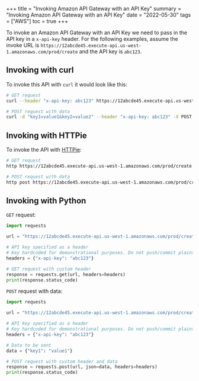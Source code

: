 +++
title = "Invoking Amazon API Gateway with an API Key"
summary = "Invoking Amazon API Gateway with an API Key"
date = "2022-05-30"
tags = ["AWS"]
toc = true
+++

To invoke an Amazon API Gateway with an API Key we need to pass in the API key in a `x-api-key` header.
For the following examples, assume the invoke URL is `https://12abcde45.execute-api.us-west-1.amazonaws.com/prod/create` and the API key is `abc123`.

## Invoking with curl
To invoke this API with `curl` it would look like this:

```sh
# GET request
curl --header "x-api-key: abc123" https://12abcde45.execute-api.us-west-1.amazonaws.com/prod/create
```

```sh
# POST request with data
curl -d "key1=value1&key2=value2" --header "x-api-key: abc123" -X POST https://12abcde45.execute-api.us-west-1.amazonaws.com/prod/create
```

## Invoking with HTTPie
To invoke the API with [HTTPie](https://httpie.io/):

```sh
# GET request
http https://12abcde45.execute-api.us-west-1.amazonaws.com/prod/create x-api-key:abc123
```

```sh
# POST request with data
http post https://12abcde45.execute-api.us-west-1.amazonaws.com/prod/create key1=value1 x-api-key:abc123

```

## Invoking with Python

`GET` request:

```python
import requests

url = "https://12abcde45.execute-api.us-west-1.amazonaws.com/prod/create"

# API key specified as a header
# Key hardcoded for demonstrational purposes. Do not push/commit plaintext keys!
headers = {"x-api-key": "abc123"}

# GET request with custom header
response = requests.get(url, headers=headers)
print(response.status_code)

```

`POST` request with data:

```python
import requests

url = "https://12abcde45.execute-api.us-west-1.amazonaws.com/prod/create"

# API key specified as a header
# Key hardcoded for demonstrational purposes. Do not push/commit plaintext keys!
headers = {"x-api-key": "abc123"}

# Data to be sent
data = {"key1": "value1"}

# POST request with custom header and data
response = requests.post(url, json=data, headers=headers)
print(response.status_code)

```